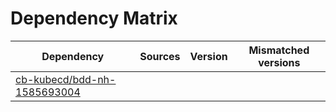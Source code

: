 # Dependency Matrix

Dependency | Sources | Version | Mismatched versions
---------- | ------- | ------- | -------------------
[cb-kubecd/bdd-nh-1585693004](https://github.com/cb-kubecd/bdd-nh-1585693004.git) |  | []() | 
